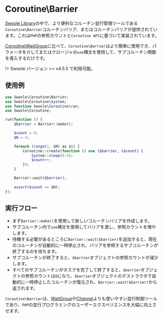# Coroutine\Barrier

[Swoole Library](https://github.com/swoole/library)の中で、より便利なコルーチン並行管理ツールである`Coroutine\Barrier`コルーチンバリア、またはコルーチンバリアが提供されています。これは`PHP`の参照カウントと`Coroutine API`に基づいて実装されています。

[Coroutine\WaitGroup](/coroutine/wait_group)に比べて、`Coroutine\Barrier`はより簡単に使用でき、パラメータを介してまたはクロージャの`use`構文を使用して、サブコルーチン関数を導入するだけです。

!> Swoole バージョン >= v4.5.5 で利用可能。

## 使用例

```php
use Swoole\Coroutine\Barrier;
use Swoole\Coroutine\System;
use function Swoole\Coroutine\run;
use Swoole\Coroutine;

run(function () {
    $barrier = Barrier::make();

    $count = 0;
    $N = 4;

    foreach (range(1, $N) as $i) {
        Coroutine::create(function () use ($barrier, &$count) {
            System::sleep(0.5);
            $count++;
        });
    }

    Barrier::wait($barrier);
    
    assert($count == $N);
});
```

## 実行フロー

* まず`Barrier::make()`を使用して新しいコルーチンバリアを作成します。
* サブコルーチン内で`use`構文を使用してバリアを渡し、参照カウントを増やします。
* 待機する必要があるところに`Barrier::wait($barrier)`を追加すると、現在のコルーチンが自動的に一時停止され、バリアを参照するサブコルーチンが終了するのを待ちます。
* サブコルーチンが終了すると、`$barrier`オブジェクトの参照カウントが減少します。
* すべてのサブコルーチンがタスクを完了して終了すると、`$barrier`オブジェクトの参照カウントは`0`になり、`$barrier`オブジェクトのデストラクタで自動的に一時停止したコルーチンが復元され、`Barrier::wait($barrier)`から返されます。

`Coroutine\Barrier`は、[WaitGroup](/coroutine/wait_group)や[Channel](/coroutine/channel)よりも使いやすい並行制御ツールであり、`PHP`の並行プログラミングのユーザーエクスペリエンスを大幅に向上させます。
